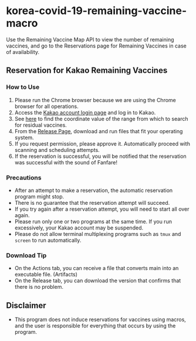 # korea-covid-19-remaining-vaccine-macro
Use the Remaining Vaccine Map API to view the number of remaining vaccines, and go to the Reservations page for Remaining Vaccines in case of availability.

## Reservation for Kakao Remaining Vaccines
### How to Use
1. Please run the Chrome browser because we are using the Chrome browser for all operations.
2. Access the [Kakao account login page](https://accounts.kakao.com/login?continue=https%3A%2F%2Fvaccine-map.kakao.com%2Fmap2%3Fv%3D1) and log in to Kakao.
3. See [here](https://github.com/mahi97/CB/blob/main/README-coordinates.md) to find the coordinate value of the range from which to search for residual vaccines.
4. From the [Release Page](https://github.com/mahi97/CB/releases/latest), download and run files that fit your operating system.
5. If you request permission, please approve it. Automatically proceed with scanning and scheduling attempts.
6. If the reservation is successful, you will be notified that the reservation was successful with the sound of Fanfare!

### Precautions
- After an attempt to make a reservation, the automatic reservation program might stop.
- There is no guarantee that the reservation attempt will succeed.
- If you try again after a reservation attempt, you will need to start all over again.
- Please run only one or two programs at the same time. If you run excessively, your Kakao account may be suspended.
- Please do not allow terminal multiplexing programs such as `tmux` and `screen` to run automatically.

### Download Tip
- On the Actions tab, you can receive a file that converts main into an executable file. (Artifacts)
- On the Release tab, you can download the version that confirms that there is no problem.

## Disclaimer
- This program does not induce reservations for vaccines using macros, and the user is responsible for everything that occurs by using the program.
